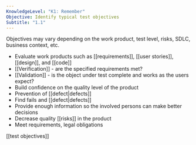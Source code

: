 ```yaml
---
KnowledgeLevel: "K1: Remember"
Objective: Identify typical test objectives
Subtitle: "1.1"
---
```

Objectives may vary depending on the work product, test level, risks, SDLC, business context, etc.
- Evaluate work products such as [[requirements]], [[user stories]], [[design]], and [[code]]
- [[Verification]] - are the specified requirements met?
- [[Validation]] - is the object under test complete and works as the users expect?
- Build confidence on the quality level of the product
- Prevention of [[defect|defects]]
- Find fails and [[defect|defects]]
- Provide enough information so the involved persons can make better decisions
- Decrease quality [[risks]] in the product
- Meet requirements, legal obligations

[[test objectives]]